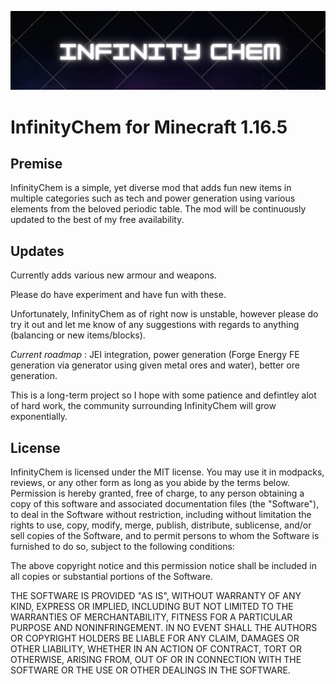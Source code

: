 ![](/imgasset/InfinityChem2.jpg)



# InfinityChem for Minecraft 1.16.5

## Premise
InfinityChem is a simple, yet diverse mod that adds fun new items in multiple categories such as tech and power generation using various elements from the beloved periodic table.
The mod will be continuously updated to the best of my free availability.

## Updates
Currently adds various new armour and weapons.

Please do have experiment and have fun with these.

Unfortunately, InfinityChem as of right now is unstable, however please do try it out and let me know of any suggestions with regards to anything (balancing or new items/blocks).

 *Current roadmap* : JEI integration, power generation (Forge Energy FE generation via generator using given metal ores and water), better ore generation.

This is a long-term project so I hope with some patience and defintley alot of hard work, the community surrounding InfinityChem will grow exponentially.

## License
InfinityChem is licensed under the MIT license. You may use it in modpacks, reviews, or any other form as long as you abide by the terms below. Permission is hereby granted, free of charge, to any person obtaining a copy of this software and associated documentation files (the "Software"), to deal in the Software without restriction, including without limitation the rights to use, copy, modify, merge, publish, distribute, sublicense, and/or sell copies of the Software, and to permit persons to whom the Software is furnished to do so, subject to the following conditions:

The above copyright notice and this permission notice shall be included in all copies or substantial portions of the Software.

THE SOFTWARE IS PROVIDED "AS IS", WITHOUT WARRANTY OF ANY KIND, EXPRESS OR IMPLIED, INCLUDING BUT NOT LIMITED TO THE WARRANTIES OF MERCHANTABILITY, FITNESS FOR A PARTICULAR PURPOSE AND NONINFRINGEMENT. IN NO EVENT SHALL THE AUTHORS OR COPYRIGHT HOLDERS BE LIABLE FOR ANY CLAIM, DAMAGES OR OTHER LIABILITY, WHETHER IN AN ACTION OF CONTRACT, TORT OR OTHERWISE, ARISING FROM, OUT OF OR IN CONNECTION WITH THE SOFTWARE OR THE USE OR OTHER DEALINGS IN THE SOFTWARE.

